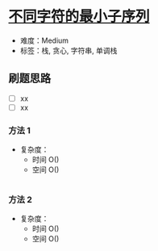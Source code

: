 # [不同字符的最小子序列](https://leetcode-cn.com/problems/smallest-subsequence-of-distinct-characters/)

- 难度：Medium
- 标签：栈, 贪心, 字符串, 单调栈

## 刷题思路

- [ ] xx
- [ ] xx

### 方法 1

- 复杂度：
    - 时间 O()
    - 空间 O()

``` js

```

### 方法 2

- 复杂度：
    - 时间 O()
    - 空间 O()

``` js

```
